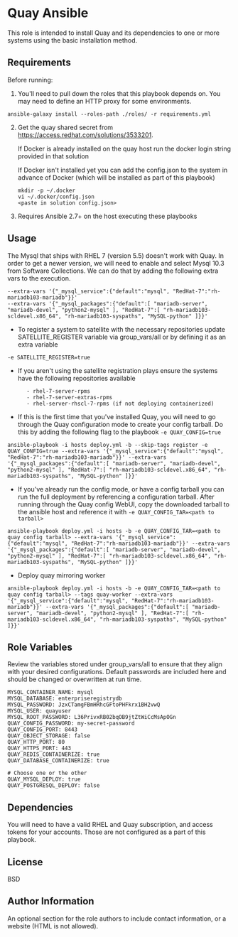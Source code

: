 Quay Ansible
=========

This role is intended to install Quay and its dependencies to one or more systems using the basic installation method.

Requirements
------------

Before running:

1) You'll need to pull down the roles that this playbook depends on. You may need to define an HTTP proxy for some environments.

 ```
 ansible-galaxy install --roles-path ./roles/ -r requirements.yml
 ```

2) Get the quay shared secret from https://access.redhat.com/solutions/3533201.

     If Docker is already installed on the quay host run the docker login string provided in that solution

     If Docker isn't installed yet you can add the config.json to the system in advance of Docker (which will be installed as part of this playbook)

     ```
     mkdir -p ~/.docker
     vi ~/.docker/config.json
     <paste in solution config.json>
     ```

3) Requires Ansible 2.7+ on the host executing these playbooks


Usage
-----

The Mysql that ships with RHEL 7 (version 5.5) doesn't work with Quay. In order to get a newer version, we will need to enable and select Mysql 10.3 from Software Collections. We can do that by adding the following extra vars to the execution.

```
--extra-vars '{"_mysql_service":{"default":"mysql", "RedHat-7":"rh-mariadb103-mariadb"}}'
--extra-vars '{"_mysql_packages":{"default":[ "mariadb-server", "mariadb-devel", "python2-mysql" ], "RedHat-7":[ "rh-mariadb103-scldevel.x86_64", "rh-mariadb103-syspaths", "MySQL-python" ]}}'
```


 + To register a system to satellite with the necessary repositories update SATELLITE_REGISTER variable via group_vars/all or by defining it as an extra variable
 ```
 -e SATELLITE_REGISTER=true
 ```

 + If you aren't using the satellite registration plays ensure the systems have the following repositories available

 ```
       - rhel-7-server-rpms
       - rhel-7-server-extras-rpms
       - rhel-server-rhscl-7-rpms (if not deploying containerized)
```

+ If this is the first time that you've installed Quay, you will need to go through the Quay configuration mode to create your config tarball. Do this by adding the following flag to the playbook `-e QUAY_CONFIG=true`

```
ansible-playbook -i hosts deploy.yml -b --skip-tags register -e QUAY_CONFIG=true --extra-vars '{"_mysql_service":{"default":"mysql", "RedHat-7":"rh-mariadb103-mariadb"}}' --extra-vars '{"_mysql_packages":{"default":[ "mariadb-server", "mariadb-devel", "python2-mysql" ], "RedHat-7":[ "rh-mariadb103-scldevel.x86_64", "rh-mariadb103-syspaths", "MySQL-python" ]}}'
```


+ If you've already run the config mode, or have a config tarball you can run the full deployment by referencing a configuration tarball. After running through the Quay config WebUI, copy the downloaded tarball to the ansible host and reference it with `-e QUAY_CONFIG_TAR=<path to tarball>`


```
ansible-playbook deploy.yml -i hosts -b -e QUAY_CONFIG_TAR=<path to quay config tarball> --extra-vars '{"_mysql_service":{"default":"mysql", "RedHat-7":"rh-mariadb103-mariadb"}}' --extra-vars '{"_mysql_packages":{"default":[ "mariadb-server", "mariadb-devel", "python2-mysql" ], "RedHat-7":[ "rh-mariadb103-scldevel.x86_64", "rh-mariadb103-syspaths", "MySQL-python" ]}}'
```

+ Deploy quay mirroring worker

```
ansible-playbook deploy.yml -i hosts -b -e QUAY_CONFIG_TAR=<path to quay config tarball> --tags quay-worker --extra-vars '{"_mysql_service":{"default":"mysql", "RedHat-7":"rh-mariadb103-mariadb"}}' --extra-vars '{"_mysql_packages":{"default":[ "mariadb-server", "mariadb-devel", "python2-mysql" ], "RedHat-7":[ "rh-mariadb103-scldevel.x86_64", "rh-mariadb103-syspaths", "MySQL-python" ]}}'
```



Role Variables
--------------

Review the variables stored under group_vars/all to ensure that they align with your desired configurations. Default passwords are included here and should be changed or overwritten at run time.

```
MYSQL_CONTAINER_NAME: mysql
MYSQL_DATABASE: enterpriseregistrydb
MYSQL_PASSWORD: JzxCTamgFBmHRhcGFtoPHFkrx1BH2vwQ
MYSQL_USER: quayuser
MYSQL_ROOT_PASSWORD: L36PrivxRB02bqOB9jtZtWiCcMsApOGn
QUAY_CONFIG_PASSWORD: my-secret-password
QUAY_CONFIG_PORT: 8443
QUAY_OBJECT_STORAGE: false
QUAY_HTTP_PORT: 80
QUAY_HTTPS_PORT: 443
QUAY_REDIS_CONTAINERIZE: true
QUAY_DATABASE_CONTAINERIZE: true

# Choose one or the other
QUAY_MYSQL_DEPLOY: true
QUAY_POSTGRESQL_DEPLOY: false
```

Dependencies
------------

You will need to have a valid RHEL and Quay subscription, and access tokens for your accounts. Those are not configured as a part of this playbook.


License
-------

BSD

Author Information
------------------

An optional section for the role authors to include contact information, or a website (HTML is not allowed).
